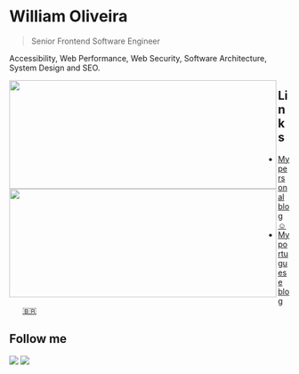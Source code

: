 # William Oliveira

> Senior Frontend Software Engineer

Accessibility, Web Performance, Web Security, Software Architecture, System Design and SEO.

<!-- <p align="center">
   <img src="./social-share.png" alt="Banner: William Oliveira, inclusão social através do ensino de programação e frontend">
</p> -->

<img width="480px" height="195px" align="left" src="https://github-readme-stats.vercel.app/api?username=woliveiras&show_icons=true" />  
<img width="480px" height="195px" align="left" src="https://github-readme-stats.vercel.app/api/top-langs/?username=woliveiras&hide=html&layout=compact&theme=buefy" />  

## Links

- [My personal blog ☺︎](http://woliveiras.com)
- [My portuguese blog 🇧🇷](http://woliveiras.com.br)

## Follow me 

<a href="https://www.linkedin.com/in/william-oliveira/" target="_blank"><img src="https://img.shields.io/badge/-LinkedIn-%230077B5?style=for-the-badge&logo=linkedin&logoColor=white" target="_blank"></a>
<a href="https://www.linkedin.com/in/william-oliveira/" target="_blank"><img src="https://img.shields.io/badge/-Twitter-%230077B5?style=for-the-badge&logo=twitter&logoColor=white&color=1d9bf0" target="_blank"></a>   

<!-- 

## Depoimentos 💓

### O que dizer desse cara que eu mal conheço e já admiro pacas?

Um cara bacana, compromissado, consciente, tem gatos fofos, mora na ZS, tudo de bom.

> Não precisa aceitar esse PR hahahah

[@Ju Amoasei](https://github.com/JulianaAmoasei)

-->
